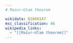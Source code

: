 ```yaml
---
# Mazur–Ulam theorem

wikidata: Q1660147
msc_classification: 46
wikipedia_links:
  - "[[Mazur–Ulam theorem]]"
---
```

